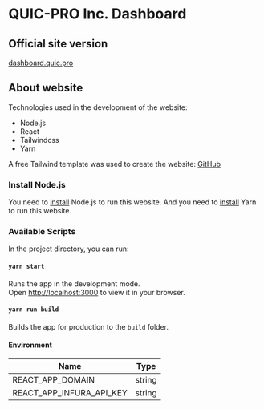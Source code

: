 # QUIC-PRO Inc. Dashboard

## Official site version
[dashboard.quic.pro](https://dashboard.quic.pro/)

## About website

Technologies used in the development of the website:
- Node.js
- React
- Tailwindcss
- Yarn

A free Tailwind template was used to create the website:
[GitHub](https://github.com/cruip/tailwind-dashboard-template)

### Install Node.js
You need to [install](https://nodejs.org/en/) Node.js to run this website.
And you need to [install](https://yarnpkg.com/getting-started/install) Yarn to run this website.

### Available Scripts

In the project directory, you can run:

#### `yarn start`

Runs the app in the development mode.\
Open [http://localhost:3000](http://localhost:3000) to view it in your browser.

#### `yarn run build`

Builds the app for production to the `build` folder.

#### Environment

| Name                     | Type   |
|--------------------------|--------|
| REACT_APP_DOMAIN         | string |
| REACT_APP_INFURA_API_KEY | string |
